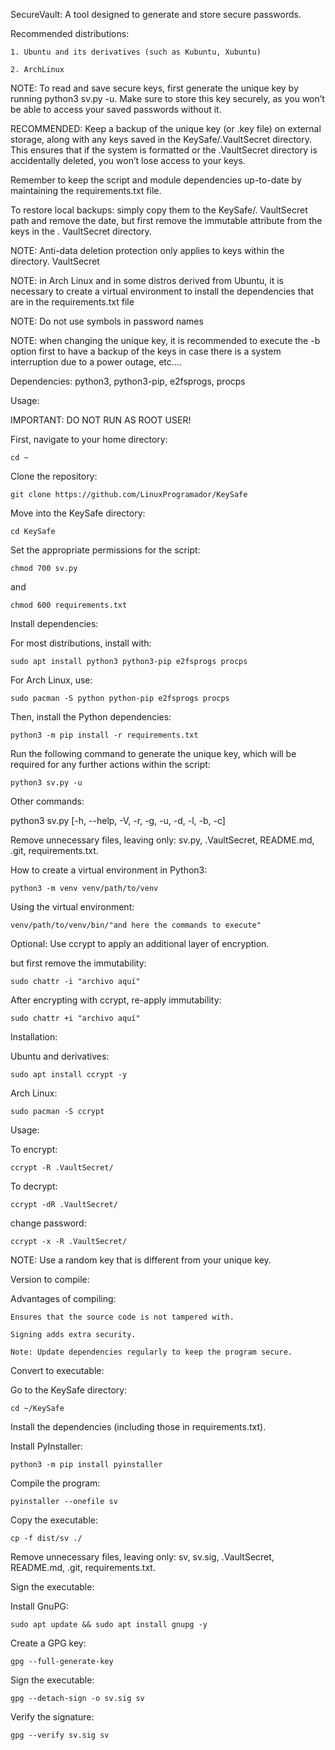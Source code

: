SecureVault: A tool designed to generate and store secure passwords.

Recommended distributions:

    1. Ubuntu and its derivatives (such as Kubuntu, Xubuntu)

    2. ArchLinux

NOTE: To read and save secure keys, first generate the unique key by running python3 sv.py -u. Make sure to store this key securely, as you won’t be able to access your saved passwords without it.

RECOMMENDED: Keep a backup of the unique key (or .key file) on external storage, along with any keys saved in the KeySafe/.VaultSecret directory. This ensures that if the system is formatted or the .VaultSecret directory is accidentally deleted, you won’t lose access to your keys.

Remember to keep the script and module dependencies up-to-date by maintaining the requirements.txt file.

To restore local backups: simply copy them to the KeySafe/. VaultSecret path and remove the date, but first remove the immutable attribute from the keys in the . VaultSecret directory.

NOTE: Anti-data deletion protection only applies to keys within the directory. VaultSecret

NOTE: in Arch Linux and in some distros derived from Ubuntu, it is necessary to create a virtual environment to install the dependencies that are in the requirements.txt file

NOTE: Do not use symbols in password names 

NOTE: when changing the unique key, it is recommended to execute the -b option first to have a backup of the keys in case there is a system interruption due to a power outage, etc....

Dependencies: python3, python3-pip, e2fsprogs, procps

Usage:

IMPORTANT: DO NOT RUN AS ROOT USER!

First, navigate to your home directory:

    cd ~

Clone the repository:

    git clone https://github.com/LinuxProgramador/KeySafe
    
Move into the KeySafe directory:

    cd KeySafe

Set the appropriate permissions for the script:

    chmod 700 sv.py

and

    chmod 600 requirements.txt

Install dependencies:

For most distributions, install with:

    sudo apt install python3 python3-pip e2fsprogs procps

For Arch Linux, use:

    sudo pacman -S python python-pip e2fsprogs procps

Then, install the Python dependencies:

    python3 -m pip install -r requirements.txt

Run the following command to generate the unique key, which will be required for any further actions within the script:

    python3 sv.py -u

Other commands:

python3 sv.py [-h, --help, -V, -r, -g, -u, -d, -l, -b, -c]

Remove unnecessary files, leaving only: sv.py, .VaultSecret, README.md, .git, requirements.txt.

How to create a virtual environment in Python3:

    python3 -m venv venv/path/to/venv

Using the virtual environment:

    venv/path/to/venv/bin/"and here the commands to execute"

Optional: Use ccrypt to apply an additional layer of encryption.

but first remove the immutability:

    sudo chattr -i "archivo aquí"
    
After encrypting with ccrypt, re-apply immutability:

    sudo chattr +i "archivo aquí"
    
Installation:

Ubuntu and derivatives:

    sudo apt install ccrypt -y

Arch Linux:

    sudo pacman -S ccrypt

Usage:

To encrypt:

    ccrypt -R .VaultSecret/

To decrypt:

    ccrypt -dR .VaultSecret/

change password:

    ccrypt -x -R .VaultSecret/

NOTE: Use a random key that is different from your unique key.

Version to compile:

Advantages of compiling:

    Ensures that the source code is not tampered with.

    Signing adds extra security.

    Note: Update dependencies regularly to keep the program secure.


Convert to executable:

Go to the KeySafe directory: 

    cd ~/KeySafe
    

Install the dependencies (including those in requirements.txt).

Install PyInstaller: 

    python3 -m pip install pyinstaller

Compile the program: 
    
    pyinstaller --onefile sv

Copy the executable: 
     
    cp -f dist/sv ./

Remove unnecessary files, leaving only:
sv, sv.sig, .VaultSecret, README.md, .git, requirements.txt.


Sign the executable:

Install GnuPG: 

    sudo apt update && sudo apt install gnupg -y

Create a GPG key: 
 
    gpg --full-generate-key

Sign the executable:

    gpg --detach-sign -o sv.sig sv


Verify the signature:

    gpg --verify sv.sig sv
